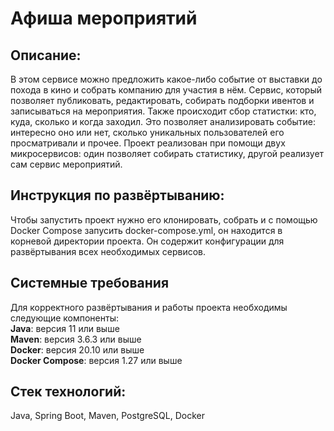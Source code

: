 # Афиша мероприятий

Описание:
---
В этом сервисе можно предложить какое-либо событие от выставки до похода в кино и собрать компанию для участия в нём. Сервис, который позволяет публиковать, редактировать, собирать подборки ивентов и записываться на мероприятия.
Также происходит сбор статистки: кто, куда, сколько и когда заходил. Это позволяет анализировать событие: интересно оно или нет, сколько уникальных пользователей его просматривали и прочее.
Проект реализован при помощи двух микросервисов: один позволяет собирать статистику, другой реализует сам сервис мероприятий.

Инструкция по развёртыванию:
---
Чтобы запустить проект нужно его клонировать, собрать и с помощью Docker Compose запусить docker-compose.yml, он находится в корневой директории проекта. Он содержит конфигурации для развёртывания всех необходимых сервисов.

Системные требования
---
Для корректного развёртывания и работы проекта необходимы следующие компоненты:\
**Java**: версия 11 или выше\
**Maven**: версия 3.6.3 или выше\
**Docker**: версия 20.10 или выше\
**Docker Compose**: версия 1.27 или выше

Стек технологий:
---
Java, Spring Boot, Maven, PostgreSQL, Docker

